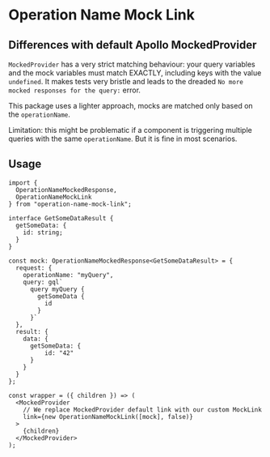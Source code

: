 # Operation Name Mock Link

## Differences with default Apollo MockedProvider

`MockedProvider` has a very strict matching behaviour: your query variables and the mock variables
must match EXACTLY, including keys with the value `undefined`.
It makes tests very bristle and leads to the dreaded `No more mocked responses for the query:` error.

This package uses a lighter approach, mocks are matched only based on the `operationName`.

Limitation: this might be problematic if a component is triggering multiple queries with the same `operationName`.
But it is fine in most scenarios.

## Usage

```tsx
import {
  OperationNameMockedResponse,
  OperationNameMockLink
} from "operation-name-mock-link";

interface GetSomeDataResult {
  getSomeData: {
    id: string;
  }
}

const mock: OperationNameMockedResponse<GetSomeDataResult> = {
  request: {
    operationName: "myQuery",
    query: gql`
      query myQuery {
        getSomeData {
          id
        }
      }`
  },
  result: {
    data: {
      getSomeData: {
          id: "42"
      }
    }
  }
};

const wrapper = ({ children }) => (
  <MockedProvider
    // We replace MockedProvider default link with our custom MockLink
    link={new OperationNameMockLink([mock], false)}
  >
    {children}
  </MockedProvider>
);
```
